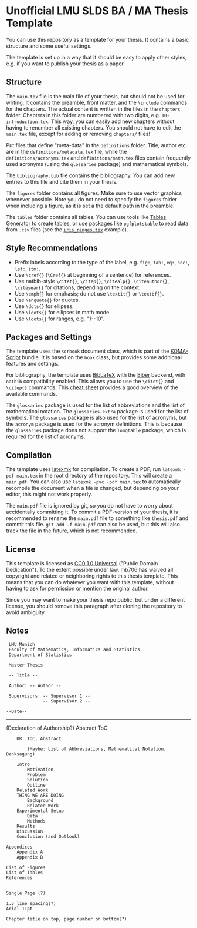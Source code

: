 # Unofficial LMU SLDS BA / MA Thesis Template

You can use this repository as a template for your thesis.
It contains a basic structure and some useful settings.

The template is set up in a way that it should be easy to apply other styles, e.g. if you want to publish your thesis as a paper.

## Structure

The `main.tex` file is the main file of your thesis, but should not be used for writing.
It contains the preamble, front matter, and the `\include` commands for the chapters.
The actual content is written in the files in the `chapters` folder.
Chapters in this folder are numbered with two digits, e.g. `10-introduction.tex`.
This way, you can easily add new chapters without having to renumber all existing chapters.
You should not have to edit the `main.tex` file, except for adding or removing `chapters/` files!

Put files that define "meta-data" in the `definitions` folder. Title, author etc. are in the `definitions/metadata.tex` file, while the `definitions/acronyms.tex` and `definitions/math.tex` files contain frequently used acronyms (using the `glossaries` package) and mathematical symbols.

The `bibliography.bib` file contains the bibliography.
You can add new entries to this file and cite them in your thesis.

The `figures` folder contains all figures.
Make sure to use vector graphics whenever possible.
Note you do not need to specify the `figures` folder when including a figure, as it is set a the default path in the preamble.

The `tables` folder contains all tables.
You can use tools like [Tables Generator](https://www.tablesgenerator.com/) to create tables, or use packages like `pgfplotstable` to read data from `.csv` files (see the [`iris_ranges.tex`](tables/iris_ranges.tex) example).

## Style Recommendations

* Prefix labels according to the type of the label, e.g. `fig:`, `tab:`, `eq:`, `sec:`, `lst:`, `itm:`.
* Use `\cref{}` (`\Cref{}` at beginning of a sentence) for references.
* Use natbib-style `\citet{}`, `\citep{}`, `\citealp{}`, `\citeauthor{}`, `\citeyear{}` for citations, depending on the context.
* Use `\emph{}` for emphasis; do not use `\textit{}` or `\textbf{}`.
* Use `\enquote{}` for quotes.
* Use `\dots{}` for ellipses.
* Use `\ldots{}` for ellipses in math mode.
* Use `\ldots{}` for ranges, e.g. "1--10".

## Packages and Settings

The template uses the `scrbook` document class, which is part of the [KOMA-Script](https://www.ctan.org/pkg/koma-script) bundle. It is based on the `book` class, but provides some additional features and settings.

For bibliography, the template uses [BibLaTeX](https://www.ctan.org/pkg/biblatex) with the [Biber](https://www.ctan.org/pkg/biber) backend, with `natbib` compatibility enabled. This allows you to use the `\citet{}` and `\citep{}` commands. This [cheat sheet](http://tug.ctan.org/info/biblatex-cheatsheet/biblatex-cheatsheet.pdf) provides a good overview of the available commands.

The `glossaries` package is used for the list of abbreviations and the list of mathematical notation. The `glossaries-extra` package is used for the list of symbols. The `glossaries` package is also used for the list of acronyms, but the `acronym` package is used for the acronym definitions. This is because the `glossaries` package does not support the `longtable` package, which is required for the list of acronyms.

## Compilation

The template uses [latexmk](https://www.ctan.org/pkg/latexmk/) for compilation.
To create a PDF, run `latexmk -pdf main.tex` in the root directory of the repository.
This will create a `main.pdf`.
You can also use `latexmk -pvc -pdf main.tex` to automatically recompile the document when a file is changed, but depending on your editor, this might not work properly.

The `main.pdf` file is ignored by git, so you do not have to worry about accidentally committing it.
To commit a PDF-version of your thesis, it is recommended to rename the `main.pdf` file to something like `thesis.pdf` and commit this file.
`git add -f main.pdf` can also be used, but this will also track the file in the future, which is not recommended.

## License

This template is licensed as [CC0 1.0 Universal](https://creativecommons.org/publicdomain/zero/1.0/) ("Public Domain Dedication").
To the extent possible under law, mb706 has waived all copyright and related or neighboring rights to this thesis template.
This means that you can do whatever you want with this template, without having to ask for permission or mention the original author.

Since you may want to make your thesis repo public, but under a different license, you should remove this paragraph after cloning the repository to avoid ambiguity.


## Notes

     LMU Munich
     Faculty of Mathematics, Informatics and Statistics
     Department of Statistics

     Master Thesis

     -- Title --

     Author: -- Author --

     Supervisors: -- Supervisor 1 --
                  -- Supervisor 2 --

    --Date--

--------------------------------------------
(Declaration of Authorship?)
    Abstract
    ToC

        OR: ToC, Abstract

            (Maybe: List of Abbreviations, Mathematical Notation, Danksagung)

        Intro
            Motivation
            Problem
            Solution
            Outline
        Related Work
        THING WE ARE DOING
            Background
            Related Work
        Experimental Setup
            Data
            Methods
        Results
        Discussion
        Conclusion (and Outlook)

    Appendices
        Appendix A
        Appendix B

    List of Figures
    List of Tables
    References


    Single Page (?)

    1.5 line spacing(?)
    Arial 11pt

    Chapter title on top, page number on bottom(?)